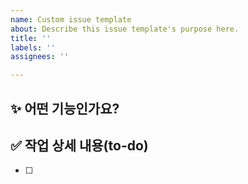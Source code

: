 ```yaml
---
name: Custom issue template
about: Describe this issue template's purpose here.
title: ''
labels: ''
assignees: ''

---
```


## ✨ 어떤 기능인가요?

> 

## ✅ 작업 상세 내용(to-do)

- [ ]
